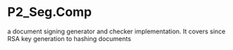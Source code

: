 # P2_Seg.Comp
a document signing generator and checker implementation. It covers since RSA key generation to hashing documents
